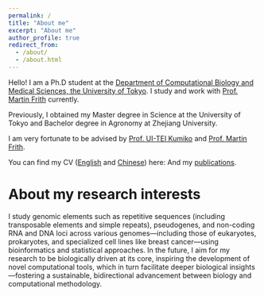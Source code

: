 ```yaml
---
permalink: /
title: "About me"
excerpt: "About me"
author_profile: true
redirect_from: 
  - /about/
  - /about.html
---
```


Hello! I am a Ph.D student at the [Department of Computational Biology and Medical Sciences, the University of Tokyo](https://www.cbms.k.u-tokyo.ac.jp/en/). I study and work with [Prof. Martin Frith](https://sites.google.com/site/frithbioinfo/) currently.

Previously, I obtained my Master degree in Science at the University of Tokyo and Bachelor degree in Agronomy at Zhejiang University.

I am very fortunate to be advised by [Prof. UI-TEI Kumiko](https://ui-tei.rnai.jp/english-index.html) and [Prof. Martin Frith](https://sites.google.com/site/frithbioinfo/).

You can find my CV ([English](../assets/Ni_Shengliang_cv.pdf) and [Chinese](../assets/Ni_Shengliang_cv_Chinese.pdf)) here: And my [publications](https://scholar.google.com/citations?hl=zh-CN&user=oGHnJ3kAAAAJ).

About my research interests
======

I study genomic elements such as repetitive sequences (including transposable elements and simple repeats), pseudogenes, and non-coding RNA and DNA loci across various genomes—including those of eukaryotes, prokaryotes, and specialized cell lines like breast cancer—using bioinformatics and statistical approaches. 
In the future, I aim for my research to be biologically driven at its core, inspiring the development of novel computational tools, which in turn facilitate deeper biological insights—fostering a sustainable, bidirectional advancement between biology and computational methodology.


